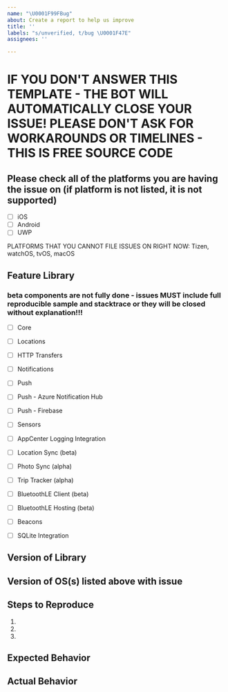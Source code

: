```yaml
---
name: "\U0001F99FBug"
about: Create a report to help us improve
title: ''
labels: "s/unverified, t/bug \U0001F47E"
assignees: ''

---
```


# IF YOU DON'T ANSWER THIS TEMPLATE - THE BOT WILL AUTOMATICALLY CLOSE YOUR ISSUE!  PLEASE DON'T ASK FOR WORKAROUNDS OR TIMELINES - THIS IS FREE SOURCE CODE

## Please check all of the platforms you are having the issue on (if platform is not listed, it is not supported)

 - [ ] iOS
 - [ ] Android
 - [ ] UWP

 PLATFORMS THAT YOU CANNOT FILE ISSUES ON RIGHT NOW: Tizen, watchOS, tvOS, macOS

## Feature Library

### beta components are not fully done - issues MUST include full reproducible sample and stacktrace or they will be closed without explanation!!!

 - [ ] Core
 - [ ] Locations
 - [ ] HTTP Transfers
 - [ ] Notifications
 - [ ] Push
 - [ ] Push - Azure Notification Hub
 - [ ] Push - Firebase
 - [ ] Sensors
 - [ ] AppCenter Logging Integration
 - [ ] Location Sync (beta)
 - [ ] Photo Sync (alpha)
 - [ ] Trip Tracker (alpha)
 - [ ] BluetoothLE Client (beta)
 - [ ] BluetoothLE Hosting (beta)
 - [ ] Beacons
 - [ ] SQLite Integration



## Version of Library

## Version of OS(s) listed above with issue



## Steps to Reproduce
1.
2.
3.

## Expected Behavior


## Actual Behavior
